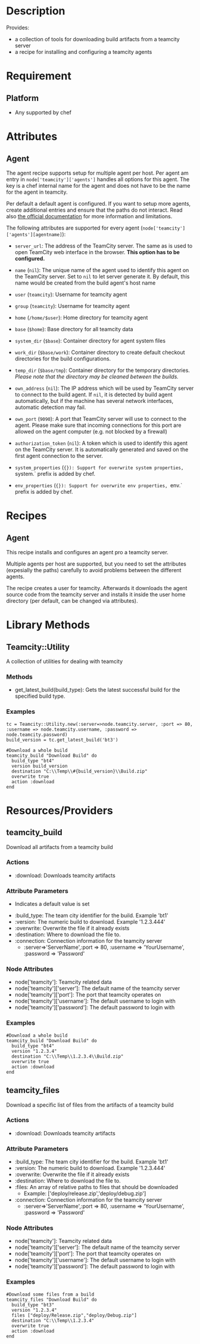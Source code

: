 Description
===========
Provides:
- a collection of tools for downloading build artifacts from a teamcity server
- a recipe for installing and configuring a teamcity agents

Requirement
===========

Platform
--------

* Any supported by chef


Attributes
==========

Agent
-----

The agent recipe supports setup for multiple agent per host. Per agent am entry in `node['teamcity']['agents']` handles all options for this agent. The key is a chef internal name for the agent and does not have to be the name for the agent in teamcity.

Per default a default agent is configured. If you want to setup more agents, create additional entries and ensure that the paths do not interact. Read also [the official documentation](http://confluence.jetbrains.com/display/TCD7/Setting+up+and+Running+Additional+Build+Agents#SettingupandRunningAdditionalBuildAgents-InstallingSeveralBuildAgentsontheSameMachine) for more information and limitations.

The following attributes are supported for every agent (`node['teamcity']['agents'][agentname]`):

- `server_url`: The address of the TeamCity server. The same as is used to open TeamCity web interface in the browser. **This option has to be configured.**
- `name` (`nil`): The unique name of the agent used to identify this agent on the TeamCity server. Set to `nil` to let server generate it. By default, this name would be created from the build agent's host name
- `user` (`teamcity`): Username for teamcity agent
- `group` (`teamcity`): Username for teamcity agent
- `home` (`/home/$user`): Home directory for teamcity agent
- `base` (`$home`): Base directory for all teamcity data

- `system_dir` (`$base`): Container directory for agent system files
- `work_dir` (`$base/work`): Container directory to create default checkout directories for the build configurations.
- `temp_dir` (`$base/tmp`): Container directory for the temporary directories. *Please note that the directory may be cleaned between the builds.*

- `own_address` (`nil`): The IP address which will be used by TeamCity server to connect to the build agent. If `nil`, it is detected by build agent automatically, but if the machine has several network interfaces, automatic detection may fail.
- `own_port` (`9090`): A port that TeamCity server will use to connect to the agent. Please make sure that incoming connections for this port are allowed on the agent computer (e.g. not blocked by a firewall)
- `authorization_token` (`nil`): A token which is used to identify this agent on the TeamCity server. It is automatically generated and saved on the first agent connection to the server.

- `system_properties` (`{}): Support for overwrite system properties, `system.` prefix is added by chef.
- `env_properties` (`{}): Support for overwrite env properties, `env.` prefix is added by chef.

Recipes
=======

Agent
-----

This recipe installs and configures an agent pro a teamcity server.

Multiple agents per host are supported, but you need to set the attributes (expesially the paths) carefully to avoid problems between the different agents.

The recipe creates a user for teamcity. Afterwards it downloads the agent source code from the teamcity server and installs it inside the user home directory (per default, can be changed via attributes).


Library Methods
===============

Teamcity::Utility
-----------------
A collection of utilities for dealing with teamcity

### Methods
- get_latest_build(build_type): Gets the latest successful build for the specified build type.

### Examples
    tc = Teamcity::Utility.new(:server=>node.teamcity.server, :port => 80, :username => node.teamcity.username, :password => node.teamcity.password)
    build_version = tc.get_latest_build('bt3')

    #Download a whole build
    teamcity_build "Download Build" do
      build_type "bt4"
      version build_version
      destination "C:\\Temp\\#{build_version}\\Build.zip"
      overwrite true
      action :download
    end



Resources/Providers
===================

teamcity_build
---------------
Download all artifacts from a teamcity build

### Actions
- :download: Downloads teamcity artifacts

### Attribute Parameters
* Indicates a default value is set

- :build_type: The team city identifier for the build. Example 'bt1'
- :version: The numeric build to download. Example '1.2.3.444'
- :overwrite: Overwrite the file if it already exists
- :destination: Where to download the file to.
- :connection: Connection information for the teamcity server
    - :server=>'ServerName',:port => 80, :username => 'YourUsername', :password => 'Password'

### Node Attributes
- node['teamcity']: Teamcity related data
- node['teamcity']['server']: The default name of the teamcity server
- node['teamcity']['port']: The port that teamcity operates on
- node['teamcity']['username']: The default username to login with
- node['teamcity']['password']: The default password to login with


### Examples
    #Download a whole build
    teamcity_build "Download Build" do
      build_type "bt4"
      version "1.2.3.4"
      destination "C:\\Temp\\1.2.3.4\\Build.zip"
      overwrite true
      action :download
    end

teamcity_files
---------------
Download a specific list of files from the artifacts of a teamcity build

### Actions
- :download: Downloads teamcity artifacts

### Attribute Parameters

- :build_type: The team city identifier for the build. Example 'bt1'
- :version: The numeric build to download. Example '1.2.3.444'
- :overwrite: Overwrite the file if it already exists
- :destination: Where to download the file to.
- :files: An array of relative paths to files that should be downloaded
    - Example: ['deploy/release.zip','deploy/debug.zip']
- :connection: Connection information for the teamcity server
    - :server=>'ServerName',:port => 80, :username => 'YourUsername', :password => 'Password'

### Node Attributes
- node['teamcity']: Teamcity related data
- node['teamcity']['server']: The default name of the teamcity server
- node['teamcity']['port']: The port that teamcity operates on
- node['teamcity']['username']: The default username to login with
- node['teamcity']['password']: The default password to login with


### Examples
    #Download some files from a build
    teamcity_files "Download Build" do
      build_type "bt3"
      version "1.2.3.4"
      files ["deploy/Release.zip","deploy/Debug.zip"]
      destination "C:\\Temp\\1.2.3.4"
      overwrite true
      action :download
    end



